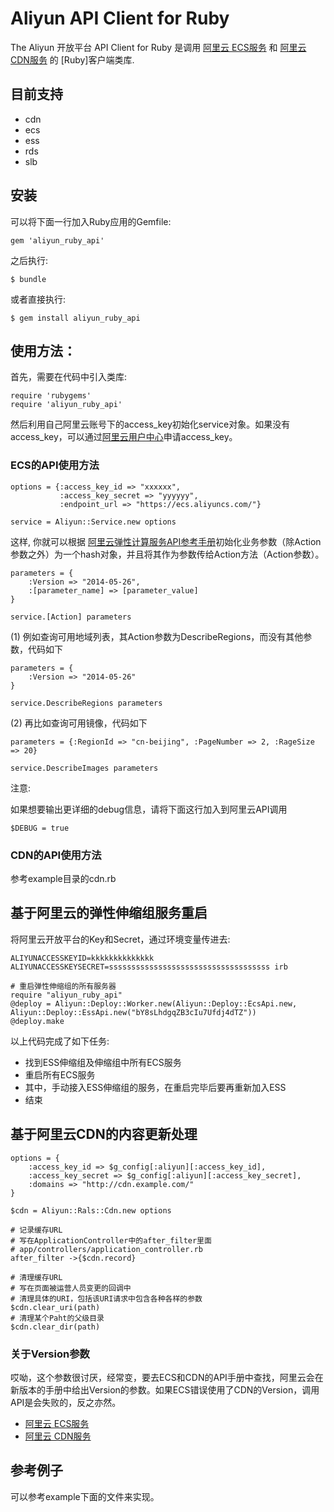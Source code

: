 # Aliyun API Client for Ruby


The Aliyun 开放平台 API Client for Ruby 是调用 [阿里云 ECS服务](http://aliyunecs.oss.aliyuncs.com/ECS-API-Reference%202014-05-26.pdf?spm=5176.7150518.1996836753.5.9U0YcN&file=ECS-API-Reference%202014-05-26.pdf) 和 [阿里云 CDN服务](http://imgs-storage.cdn.aliyuncs.com/help/oss/oss%20api%2020140828.pdf?spm=5176.7150518.1996836753.5.OT7PX3&file=oss%20api%2020140828.pdf) 的 [Ruby]客户端类库.

## 目前支持

- cdn
- ecs
- ess
- rds
- slb

## 安装

可以将下面一行加入Ruby应用的Gemfile:

    gem 'aliyun_ruby_api'

之后执行:

    $ bundle

或者直接执行:

    $ gem install aliyun_ruby_api

## 使用方法：

首先，需要在代码中引入类库:

```
require 'rubygems'
require 'aliyun_ruby_api'
```

然后利用自己阿里云账号下的access_key初始化service对象。如果没有access_key，可以通过[阿里云用户中心](https://i.aliyun.com/access_key/)申请access_key。

### ECS的API使用方法

```
options = {:access_key_id => "xxxxxx", 
           :access_key_secret => "yyyyyy", 
           :endpoint_url => "https://ecs.aliyuncs.com/"}

service = Aliyun::Service.new options
```

这样, 你就可以根据 [阿里云弹性计算服务API参考手册](http://help.aliyun.com/view/11108189_13730407.html)初始化业务参数（除Action参数之外）为一个hash对象，并且将其作为参数传给Action方法（Action参数）。

```
parameters = {
    :Version => "2014-05-26",
    :[parameter_name] => [parameter_value]
}

service.[Action] parameters
```

(1) 例如查询可用地域列表，其Action参数为DescribeRegions，而没有其他参数，代码如下

```
parameters = {
    :Version => "2014-05-26"
}

service.DescribeRegions parameters
```

(2) 再比如查询可用镜像，代码如下

```
parameters = {:RegionId => "cn-beijing", :PageNumber => 2, :RageSize => 20}

service.DescribeImages parameters
```

注意:

如果想要输出更详细的debug信息，请将下面这行加入到阿里云API调用

```
$DEBUG = true

```

### CDN的API使用方法

参考example目录的cdn.rb

## 基于阿里云的弹性伸缩组服务重启

将阿里云开放平台的Key和Secret，通过环境变量传进去:

`ALIYUNACCESSKEYID=kkkkkkkkkkkkkk ALIYUNACCESSKEYSECRET=ssssssssssssssssssssssssssssssssssss irb`

    # 重启弹性伸缩组的所有服务器
    require "aliyun_ruby_api"
    @deploy = Aliyun::Deploy::Worker.new(Aliyun::Deploy::EcsApi.new, Aliyun::Deploy::EssApi.new("bY8sLhdgqZB3cIu7Ufdj4dTZ"))
    @deploy.make

以上代码完成了如下任务:
- 找到ESS伸缩组及伸缩组中所有ECS服务
- 重启所有ECS服务
- 其中，手动接入ESS伸缩组的服务，在重启完毕后要再重新加入ESS
- 结束

## 基于阿里云CDN的内容更新处理

    options = {
        :access_key_id => $g_config[:aliyun][:access_key_id],
        :access_key_secret => $g_config[:aliyun][:access_key_secret],
        :domains => "http://cdn.example.com/"
    }

    $cdn = Aliyun::Rals::Cdn.new options

    # 记录缓存URL
    # 写在ApplicationController中的after_filter里面
    # app/controllers/application_controller.rb 
    after_filter ->{$cdn.record}

    # 清理缓存URL
    # 写在页面被运营人员变更的回调中
    # 清理具体的URI，包括该URI请求中包含各种各样的参数
    $cdn.clear_uri(path)
    # 清理某个Paht的父级目录
    $cdn.clear_dir(path)

### 关于Version参数

哎呦，这个参数很讨厌，经常变，要去ECS和CDN的API手册中查找，阿里云会在新版本的手册中给出Version的参数。如果ECS错误使用了CDN的Version，调用API是会失败的，反之亦然。

- [阿里云 ECS服务](http://aliyunecs.oss.aliyuncs.com/ECS-API-Reference%202014-05-26.pdf?spm=5176.7150518.1996836753.5.9U0YcN&file=ECS-API-Reference%202014-05-26.pdf)
- [阿里云 CDN服务](http://imgs-storage.cdn.aliyuncs.com/help/oss/oss%20api%2020140828.pdf?spm=5176.7150518.1996836753.5.OT7PX3&file=oss%20api%2020140828.pdf)

## 参考例子

可以参考example下面的文件来实现。
